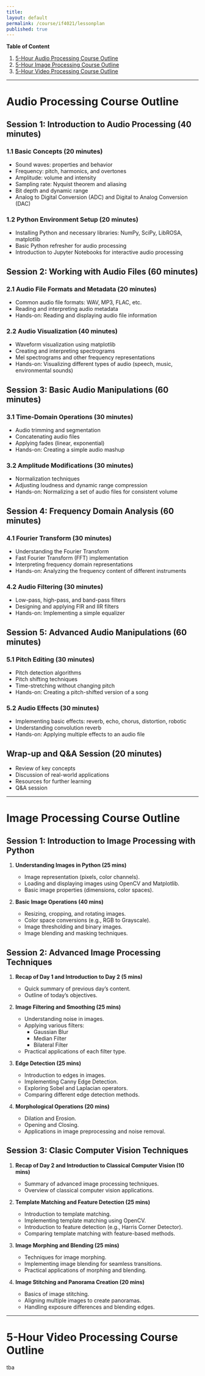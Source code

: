 ```yaml
---
title:
layout: default
permalink: /course/if4021/lessonplan
published: true
---
```

**Table of Content**
1. [5-Hour Audio Processing Course Outline](#audio-processing-course-outline)
2. [5-Hour Image Processing Course Outline](#image-processing-course-outline)
3. [5-Hour Video Processing Course Outline](#video-processing-course-outline)

---

# Audio Processing Course Outline

## Session 1: Introduction to Audio Processing (40 minutes)
### 1.1 Basic Concepts (20 minutes)
- Sound waves: properties and behavior
- Frequency: pitch, harmonics, and overtones
- Amplitude: volume and intensity
- Sampling rate: Nyquist theorem and aliasing
- Bit depth and dynamic range
- Analog to Digital Conversion (ADC) and Digital to Analog Conversion (DAC)

### 1.2 Python Environment Setup (20 minutes)
- Installing Python and necessary libraries: NumPy, SciPy, LibROSA, matplotlib
- Basic Python refresher for audio processing
- Introduction to Jupyter Notebooks for interactive audio processing

## Session 2: Working with Audio Files (60 minutes)
### 2.1 Audio File Formats and Metadata (20 minutes)
- Common audio file formats: WAV, MP3, FLAC, etc.
- Reading and interpreting audio metadata
- Hands-on: Reading and displaying audio file information

### 2.2 Audio Visualization (40 minutes)
- Waveform visualization using matplotlib
- Creating and interpreting spectrograms
- Mel spectrograms and other frequency representations
- Hands-on: Visualizing different types of audio (speech, music, environmental sounds)

## Session 3: Basic Audio Manipulations (60 minutes)
### 3.1 Time-Domain Operations (30 minutes)
- Audio trimming and segmentation
- Concatenating audio files
- Applying fades (linear, exponential)
- Hands-on: Creating a simple audio mashup

### 3.2 Amplitude Modifications (30 minutes)
- Normalization techniques
- Adjusting loudness and dynamic range compression
- Hands-on: Normalizing a set of audio files for consistent volume

## Session 4: Frequency Domain Analysis (60 minutes)
### 4.1 Fourier Transform (30 minutes)
- Understanding the Fourier Transform
- Fast Fourier Transform (FFT) implementation
- Interpreting frequency domain representations
- Hands-on: Analyzing the frequency content of different instruments

### 4.2 Audio Filtering (30 minutes)
- Low-pass, high-pass, and band-pass filters
- Designing and applying FIR and IIR filters
- Hands-on: Implementing a simple equalizer

## Session 5: Advanced Audio Manipulations (60 minutes)
### 5.1 Pitch Editing (30 minutes)
- Pitch detection algorithms
- Pitch shifting techniques
- Time-stretching without changing pitch
- Hands-on: Creating a pitch-shifted version of a song

### 5.2 Audio Effects (30 minutes)
- Implementing basic effects: reverb, echo, chorus, distortion, robotic
- Understanding convolution reverb
- Hands-on: Applying multiple effects to an audio file

## Wrap-up and Q&A Session (20 minutes)
- Review of key concepts
- Discussion of real-world applications
- Resources for further learning
- Q&A session

---

# Image Processing Course Outline

## Session 1: Introduction to Image Processing with Python

1. **Understanding Images in Python (25 mins)**
   - Image representation (pixels, color channels).
   - Loading and displaying images using OpenCV and Matplotlib.
   - Basic image properties (dimensions, color spaces).

2. **Basic Image Operations (40 mins)**
   - Resizing, cropping, and rotating images.
   - Color space conversions (e.g., RGB to Grayscale).
   - Image thresholding and binary images.
   - Image blending and masking techniques.

## Session 2: Advanced Image Processing Techniques

1. **Recap of Day 1 and Introduction to Day 2 (5 mins)**
   - Quick summary of previous day’s content.
   - Outline of today’s objectives.

2. **Image Filtering and Smoothing (25 mins)**
   - Understanding noise in images.
   - Applying various filters:
     - Gaussian Blur
     - Median Filter
     - Bilateral Filter
   - Practical applications of each filter type.

3. **Edge Detection (25 mins)**
   - Introduction to edges in images.
   - Implementing Canny Edge Detection.
   - Exploring Sobel and Laplacian operators.
   - Comparing different edge detection methods.

4. **Morphological Operations (20 mins)**
   - Dilation and Erosion.
   - Opening and Closing.
   - Applications in image preprocessing and noise removal.

## Session 3: Clasic Computer Vision Techniques

1. **Recap of Day 2 and Introduction to Classical Computer Vision (10 mins)**
   - Summary of advanced image processing techniques.
   - Overview of classical computer vision applications.

2. **Template Matching and Feature Detection (25 mins)**
   - Introduction to template matching.
   - Implementing template matching using OpenCV.
   - Introduction to feature detection (e.g., Harris Corner Detector).
   - Comparing template matching with feature-based methods.

3. **Image Morphing and Blending (25 mins)**
   - Techniques for image morphing.
   - Implementing image blending for seamless transitions.
   - Practical applications of morphing and blending.

4. **Image Stitching and Panorama Creation (20 mins)**
   - Basics of image stitching.
   - Aligning multiple images to create panoramas.
   - Handling exposure differences and blending edges.

---

# 5-Hour Video Processing Course Outline
tba
